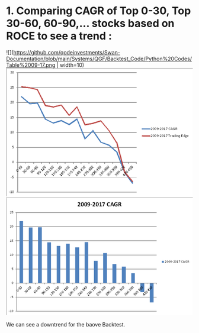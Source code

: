 # 1. Comparing CAGR of Top 0-30, Top 30-60, 60-90,... stocks based on ROCE to see a trend :

![](https://github.com/qodeinvestments/Swan-Documentation/blob/main/Systems/QGF/Backtest_Code/Python%20Codes/Table%2009-17.png | width=10)
![](https://github.com/qodeinvestments/Swan-Documentation/blob/main/Systems/QGF/Backtest_Code/Python%20Codes/Chart%2009-17.png)
![](https://github.com/qodeinvestments/Swan-Documentation/blob/main/Systems/QGF/Backtest_Code/Python%20Codes/Bar%20Chart%2009-17.png)

We can see a downtrend for the baove Backtest.


